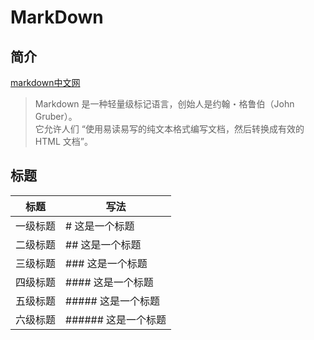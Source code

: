 # MarkDown
## 简介
[markdown中文网](http://markdown.p2hp.com/basic-syntax/)<br/>
> Markdown 是一种轻量级标记语言，创始人是约翰・格鲁伯（John Gruber）。<br />
> 它允许人们 “使用易读易写的纯文本格式编写文档，然后转换成有效的 HTML 文档”。

## 标题
|标题|写法|
|----|----|
|一级标题|# 这是一个标题|
|二级标题|## 这是一个标题|
|三级标题|### 这是一个标题|
|四级标题|#### 这是一个标题|
|五级标题|##### 这是一个标题|
|六级标题|###### 这是一个标题|